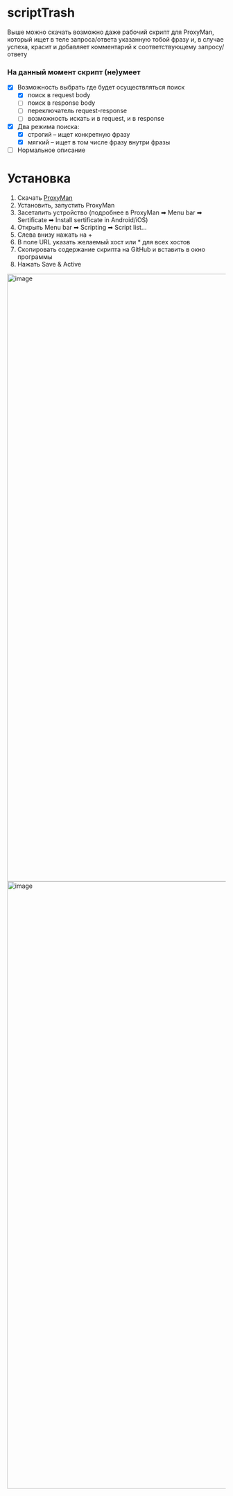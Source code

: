 # scriptTrash
Выше можно скачать возможно даже рабочий скрипт для ProxyMan, который ищет в теле запроса/ответа указанную тобой фразу и, в случае успеха, красит и добавляет комментарий к соответствующему запросу/ответу

### На данный момент скрипт (не)умеет
- [x] Возможность выбрать где будет осуществляться поиск
	- [x] поиск в request body	
	- [ ] поиск в response body
	- [ ] переключатель request-response
	- [ ] возможность искать и в request, и в response
- [x] Два режима поиска:
	- [x] строгий – ищет конкретную фразу
	- [x] мягкий – ищет в том числе фразу внутри фразы 
- [ ] Нормальное описание

# Установка 
1. Скачать [ProxyMan](https://proxyman.io)
2. Установить, запустить ProxyMan
3. Засетапить устройство (подробнее в ProxyMan ➡ Menu bar ➡ Sertificate ➡ Install sertificate in Android/iOS)
4. Открыть Menu bar ➡ Scripting ➡ Script list...
5. Слева внизу нажать на +
6. В поле URL указать желаемый хост или * для всех хостов
7. Скопировать содержание скрипта на GitHub и вставить в окно программы
8. Нажать Save & Active
<img width="1400" alt="image" src="https://user-images.githubusercontent.com/60274458/181373525-048554e1-1838-4aa2-9986-0b00c6ef3a6d.png">
<img width="1400" alt="image" src="https://user-images.githubusercontent.com/60274458/181373820-c8bfbfe0-225b-4db8-993a-84deb390e34a.png">
